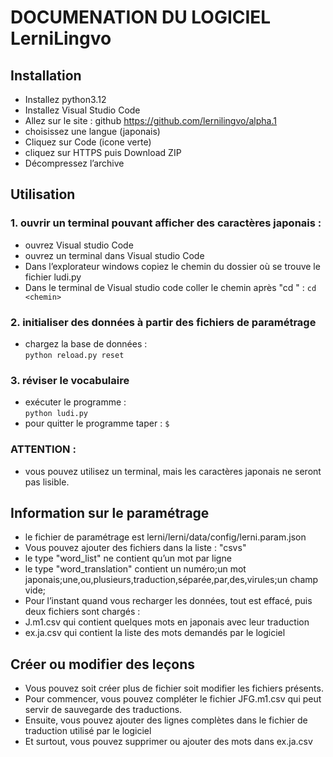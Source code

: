 # DOCUMENATION DU LOGICIEL LerniLingvo

## Installation
* Installez python3.12
* Installez Visual Studio Code
* Allez sur le site : github https://github.com/lernilingvo/alpha.1
* choisissez une langue (japonais)
* Cliquez sur Code (icone verte)
* cliquez sur HTTPS puis Download ZIP
* Décompressez l’archive

## Utilisation
### 1. ouvrir un terminal pouvant afficher des caractères japonais :
* ouvrez Visual studio Code
* ouvrez un terminal dans Visual studio Code
* Dans l’explorateur windows copiez le chemin du dossier où se trouve le fichier ludi.py
* Dans le terminal de Visual studio code coller le chemin après "cd " : 
  ```cd <chemin>```

### 2. initialiser des données à partir des fichiers de paramétrage
* chargez la base de données  : \
 ```python reload.py reset```

### 3. réviser le vocabulaire
* exécuter le programme : \
 ```python ludi.py```
* pour quitter le programme taper : ```$```

### ATTENTION :
* vous pouvez utilisez un terminal, mais les caractères japonais ne seront pas lisible.

## Information sur le paramétrage
* le fichier de paramétrage est lerni/lerni/data/config/lerni.param.json
* Vous pouvez ajouter des fichiers dans la liste : "csvs"
 * le type 	"word_list" ne contient qu’un mot par ligne
 * le type "word_translation" contient un numéro;un mot japonais;une,ou,plusieurs,traduction,séparée,par,des,virules;un champ vide;  
* Pour l’instant quand vous recharger les données, tout est effacé, puis deux fichiers sont chargés :
 * J.m1.csv qui contient quelques mots en japonais avec leur traduction
 * ex.ja.csv qui contient la liste des mots demandés par le logiciel

## Créer ou modifier des leçons
* Vous pouvez soit créer plus de fichier soit modifier les fichiers présents.
* Pour commencer, vous pouvez compléter le fichier JFG.m1.csv qui peut servir de sauvegarde des traductions.
* Ensuite, vous pouvez ajouter des lignes complètes dans le fichier de traduction utilisé par le logiciel
* Et surtout, vous pouvez supprimer ou ajouter des mots dans ex.ja.csv


